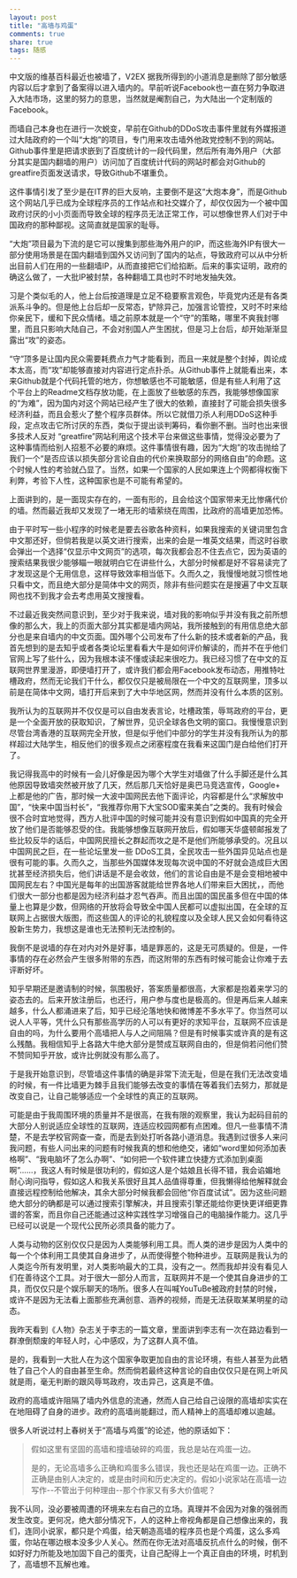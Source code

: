 ```yaml
---
layout: post
title: "高墙与鸡蛋" 
comments: true
share: true
tags: 随感
---
```





中文版的维基百科最近也被墙了，V2EX 据我所得到的小道消息是删除了部分敏感内容以后才拿到了备案得以进入墙内的。早前听说Facebook也一直在努力争取进入大陆市场，这里的努力的意思，当然就是阉割自己，为大陆出一个定制版的Facebook。

而墙自己本身也在进行一次蜕变，早前在Github的DDoS攻击事件里就有外媒报道过大陆政府的一个叫“大炮”的项目，专门用来攻击墙外他政党控制不到的网站。Github事件里是把请求嵌到了百度统计的一段代码里，然后所有海外用户（大部分其实是国内翻墙的用户）访问加了百度统计代码的网站时都会对Github的greatfire页面发送请求，导致Github不堪重负。

这件事情引发了至少是在IT界的巨大反响，主要倒不是这“大炮本身”，而是Github这个网站几乎已成为全球程序员的工作站点和社交媒介了，却仅仅因为一个被中国政府讨厌的小小页面而导致全球的程序员无法正常工作，可以想像世界人们对于中国政府的那种鄙视。这简直就是国家的耻辱。

“大炮”项目最为下流的是它可以搜集到那些海外用户的IP，而这些海外IP有很大一部分使用场景是在国内翻墙到国外又访问到了国内的站点，导致政府可以从中分析出目前人们在用的一些翻墙IP，从而直接把它们给掐断。后来的事实证明，政府的确这么做了，一大批IP被封禁，各种翻墙工具也时不时地发抽失效。

习是个类似毛的人，他上台后按道理是立足不稳要察言观色，毕竟党内还是有各类派系斗争的。但是他上台后却一反常态，铲除异己，加强言论管控，又时不时来给你亲民下，缓和下民众情绪。墙之前原本就是一个“守”的策略，哪里不爽我封哪里，而且只影响大陆自己，不会对别国人产生困扰，但是习上台后，却开始渐渐显露出“攻”的姿态。

“守”顶多是让国内民众需要耗费点力气才能看到，而且一来就是整个封掉，舆论成本太高，而“攻”却能够直接对内容进行定点扑杀。从Github事件上就能看出来，本来Github就是个代码托管的地方，你想敏感也不可能敏感，但是有些人利用了这个平台上的Readme文档存放功能，在上面放了些敏感的东西，我能够想像国家的“为难”，因为国内对这个网站已经产生了很大的依赖，直接封了可能会损失很多经济利益，而且会惹火了整个程序员群体。所以它就借刀杀人利用DDoS这种手段，定点攻击它所讨厌的东西，类似于提出谈判筹码，看你删不删。当时也出来很多技术人反对 “greatfire”网站利用这个技术平台来做这些事情，觉得没必要为了这种事情而给别人招惹不必要的麻烦。这件事情很有趣，因为“大炮”的攻击抛给了我们一个“是否应该以损失部分言论自由的代价来换取部分的网络自由”的命题。这个时候人性的考验就凸显了。当然，如果一个国家的人民如果连上个网都得权衡下利弊，考验下人性，这种国家也是不可能有希望的。

上面讲到的，是一面现实存在的，一面有形的，且会给这个国家带来无比惨痛代价的墙。然而最近我却又发现了一堵无形的墙萦绕在周围，比政府的高墙更加恐怖。

由于平时写一些小程序的时候老是要去谷歌各种资料，如果我搜索的关键词里包含中文那还好，但倘若我是以英文进行搜索，出来的会是一堆英文结果，而这时谷歌会弹出一个选择“仅显示中文网页”的选项，每次我都会忍不住去点它，因为英语的搜索结果我很少能够瞄一眼就明白它在讲些什么，大部分时候都是好不容易读完了才发现这是个无用信息，这样导致效率相当低下。久而久之，我慢慢地就习惯性地只看中文，而且绝大部分是简体中文的网页，除非有些问题实在是搜遍了中文互联网也找不到我才会去考虑用英文搜搜看。

不过最近我突然间意识到，至少对于我来说，墙对我的影响似乎并没有我之前所想像的那么大，我上的页面大部分其实都是墙内网站，我所接触到的有用信息绝大部分也是来自墙内的中文页面。国外哪个公司发布了什么新的技术或者新的产品，我首先想到的是去知乎或者各类论坛里看看大牛是如何评价解读的，而并不在乎他们官网上写了些什么，因为我根本读不懂或读起来很吃力。我已经习惯了在中文的互联网世界里漫游，即便墙打开了，或许我们都会用Facebook发布动态，用推特吐槽政府，然而无论我们干什么，都仅仅只是被局限在一个中文的互联网里，顶多以前是在简体中文网，墙打开后来到了大中华地区网，然而并没有什么本质的区别。

我所认为的互联网并不仅仅是可以自由发表言论，吐槽政策，辱骂政府的平台，更是一个全面开放的获取知识，了解世界，见识全球各色文明的窗口。我慢慢意识到尽管台湾香港的互联网完全开放，但是似乎他们中部分的学生并没有我所认为的那样超过大陆学生，相反他们的很多观点之闭塞程度在我看来这国门是白给他们打开了。

我记得我高中的时候有一会儿好像是因为哪个大学生对墙做了什么手脚还是什么其他原因导致墙突然被开放了几天，然后那几天恰好是奥巴马竞选宣传，Google+ 上都是他的广告，那时候一大波中国网民去他下面评论，内容都是什么“求解放中国”，“快来中国当村长”，“我推荐你用下大宝SOD蜜来美白”之类的。我有时候会很不合时宜地觉得，西方人批评中国的时候可能并没有意识到假如中国真的完全开放了他们是否能够忍受的住。我能够想像互联网开放后，假如哪天华盛顿邮报发了些比较反华的话后，中国网民擅长之群起而攻之是不是他们所能够承受的。况且以中国网民之巨，在一些论坛里发一些 DDoS工具，全民攻击一些外国异见站点也是很有可能的事。久而久之，当那些外国媒体发现每次说中国的不好就会造成巨大困扰甚至经济损失后，他们讲话是不是会收敛，他们的言论自由是不是会变相地被中国网民左右？中国光是每年的出国游客就能给世界各地人们带来巨大困扰，，而他们很大一部分也都是因为经济利益才忍气吞声。而且出国的国民虽多但在中国的体量上也算是少数，但网络的开放将会导致全中国人民都可以虚拟出国，在全球的互联网上占据很大版图，而这些国人的评论的礼貌程度以及全球人民又会如何看待这股新生势力，我想这是谁也无法预判无法控制的。

我倒不是说墙的存在对内对外是好事，墙是罪恶的，这是无可质疑的。但是，一件事情的存在必然会产生很多附带的东西，而这附带的东西有时候可能会让你难于去评断好坏。

知乎早期还是邀请制的时候，氛围极好，答案质量都很高，大家都是抱着来学习的姿态去的。后来开放注册后，也还行，用户参与度也是极高的。但是再后来人越来越多，什么人都涌进来了后，知乎已经沦落地快和微博差不多水平了。你当然可以说人人平等，凭什么只有那些高学历的人可以有更好的求知平台，互联网不应该是自由的吗，为什么要用个高墙把人与人之间阻隔？但是有时候事实或许真的是有这么残酷。我相信知乎上各路大牛绝大部分是赞成互联网自由的，但是倘若问他们赞不赞同知乎开放，或许比例就没有那么高了。

于是我开始意识到，尽管墙这件事情的确是非常下流无耻，但是在我们无法改变墙的时候，有一件比墙更为棘手且我们能够去改变的事情在等着我们去努力，那就是改变自己，让自己能够适应一个全球性的真正的互联网。

可能是由于我周围环境的质量并不是很高，在我有限的观察里，我认为起码目前的大部分人别说适应全球性的互联网，连适应校园网都有点困难。但凡一些事情不清楚，不是去学校官网查一查，而是去到处打听各路小道消息。我遇到过很多人来问我问题，有些人问出来的问题有时候我真的想和他绝交，诸如“word里如何添加表格啊”、“我电脑坏了怎么办啊”、“如何把一个软件建立快捷方式添加到桌面啊”……，我这人有时候是很功利的，假如这人是个姑娘且长得不错，我会谄媚地耐心询问指导，假如这人和我关系很好且其人品值得尊重，但我懒得给他解释就会直接远程控制给他解决，其余大部分时候我都会回他“你百度试试”。因为这些问题绝大部分的确都是可以通过搜索引擎解决，并且搜索引擎还能给你更快更详细更靠谱的答案，而且你自己还能通过这种实践性学习增强自己的电脑操作能力。这几乎已经可以说是一个现代公民所必须具备的能力了。

人类与动物的区别仅仅只是因为人类能够利用工具。而人类的进步是因为人类中的每一个个体利用工具使其自身进步了，从而使得整个物种进步。互联网是我认为的人类迄今所有发明里，对人类影响最大的工具，没有之一。然而我却并没有看见人们在善待这个工具。对于很大一部分人而言，互联网并不是一个使其自身进步的工具，而仅仅只是个娱乐聊天的场所。很多人在叫喊YouTuBe被政府封禁的时候，或许不是因为无法看上面那些充满创意、涵养的视频，而是无法获取某某明星的动态。

我昨天看到《人物》杂志关于李志的一篇文章，里面讲到李志有一次在路边看到一群潦倒颓废的年轻人时，心中感叹，为了这群人真不值。

是的，我看到一大批人在为这个国家争取更加自由的言论环境，有些人甚至为此牺牲了自己个人的自由甚至生命。然而倘若最终这种言论的自由仅仅只是在网上听风就是雨，毫无判断的跟风辱骂政府，攻击异己，这真是不值。

政府的高墙或许阻隔了墙内外信息的流通，然而人自己给自己设限的高墙却实实在在地阻碍了自身的进步。政府的高墙尚能翻过，而人精神上的高墙却难以逾越。

很多人听说过村上春树关于“高墙与鸡蛋”的论述，他的原话如下：

> 假如这里有坚固的高墙和撞墙破碎的鸡蛋，我总是站在鸡蛋一边。
> 
> 是的，无论高墙多么正确和鸡蛋多么错误，我也还是站在鸡蛋一边。正确不正确是由别人决定的，或是由时间和历史决定的。假如小说家站在高墙一边写作--不管出于何种理由--那个作家又有多大价值呢？



我不认同，没必要被周遭的环境来左右自己的立场。真理并不会因为对象的强弱而发生改变。更何况，绝大部分情况下，人的这种上帝视角都是自己想像出来的，我们，连同小说家，都只是个鸡蛋，给天朝造高墙的程序员也是个鸡蛋，这么多鸡蛋，你站在哪边根本没多少人关心。然而在你无法对高墙反抗点什么的时候，倒不如好好力所能及地加固下自己的蛋壳，让自己配得上一个真正自由的环境，时机到了，高墙想不瓦解也难。



















